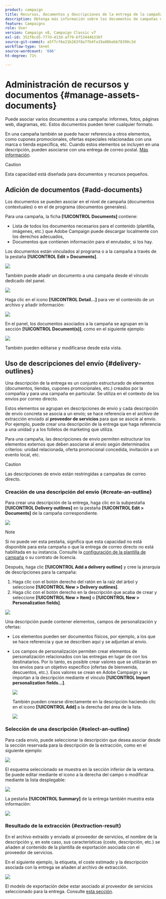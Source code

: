 ```yaml
---
product: campaign
title: Recursos, documentos y descripciones de la entrega de la campaña de marketing
description: Obtenga más información sobre los documentos de campañas de marketing y las descripciones del envío
feature: Campaigns
role: User
version: Campaign v8, Campaign Classic v7
exl-id: 352f6cd5-777d-413d-af79-6f53444b336f
source-git-commit: a5f7cf6e21b263f8a7fb4fa19a88bebb78390c3d
workflow-type: tm+mt
source-wordcount: '686'
ht-degree: 71%

---
```


# Administración de recursos y documentos {#manage-assets-documents}

Puede asociar varios documentos a una campaña: informes, fotos, páginas web, diagramas, etc. Estos documentos pueden tener cualquier formato.

En una campaña también se puede hacer referencia a otros elementos, como cupones promocionales, ofertas especiales relacionadas con una marca o tienda específica, etc. Cuando estos elementos se incluyen en una descripción, pueden asociarse con una entrega de correo postal. [Más información](#associating-and-structuring-resources-linked-via-a-delivery-outline).


>[!CAUTION]
>
>Esta capacidad está diseñada para documentos y recursos pequeños.

<!--
>[!NOTE]
>
>If you are using Campaign Marketing Resource Management module, you can also manage a library of marketing resources that are available for several users for collaborative work. [Learn more](../../mrm/using/managing-marketing-resources.md).
-->

## Adición de documentos {#add-documents}

Los documentos se pueden asociar en el nivel de campaña (documentos contextuales) o en el de programa (documentos generales).

Para una campaña, la ficha **[!UICONTROL Documents]** contiene:

* Lista de todos los documentos necesarios para el contenido (plantilla, imágenes, etc.) que Adobe Campaign puede descargar localmente con los derechos adecuados,
* Documentos que contienen información para el enrutador, si los hay.

Los documentos están vinculados al programa o a la campaña a través de la pestaña **[!UICONTROL Edit > Documents]**.

![](assets/op_add_document.png)

También puede añadir un documento a una campaña desde el vínculo dedicado del panel.

![](assets/add_a_document_in_op.png)

Haga clic en el icono **[!UICONTROL Detail...]** para ver el contenido de un archivo y añadir información:

![](assets/add_document_details.png)

En el panel, los documentos asociados a la campaña se agrupan en la sección **[!UICONTROL Document(s)]**, como en el siguiente ejemplo:

![](assets/edit_documents.png)

También pueden editarse y modificarse desde esta vista.

## Uso de descripciones del envío {#delivery-outlines}

Una descripción de la entrega es un conjunto estructurado de elementos (documentos, tiendas, cupones promocionales, etc.) creados por la compañía y para una campaña en particular. Se utiliza en el contexto de los envíos por correo directo.

Estos elementos se agrupan en descripciones de envío y cada descripción de envío concreta se asocia a un envío; se hace referencia en el archivo de extracción enviado al **proveedor de servicios** para que se asocie al envío. Por ejemplo, puede crear una descripción de la entrega que haga referencia a una unidad y a los folletos de marketing que utiliza.

Para una campaña, las descripciones de envío permiten estructurar los elementos externos que deben asociarse al envío según determinados criterios: unidad relacionada, oferta promocional concedida, invitación a un evento local, etc.

>[!CAUTION]
>
>Las descripciones de envío están restringidas a campañas de correo directo.

### Creación de una descripción del envío {#create-an-outline}

Para crear una descripción de la entrega, haga clic en la subpestaña **[!UICONTROL Delivery outlines]** en la pestaña **[!UICONTROL Edit > Documents]** de la campaña correspondiente.

![](assets/add-a-delivery-outline.png)


>[!NOTE]
>
>Si no puede ver esta pestaña, significa que esta capacidad no está disponible para esta campaña o que la entrega de correo directo no está habilitada en su instancia. Consulte la [configuración de la plantilla de campaña](marketing-campaign-templates.md#campaign-templates) o su contrato de licencia.

Después, haga clic **[!UICONTROL Add a delivery outline]** y cree la jerarquía de descripciones para la campaña:

1. Haga clic con el botón derecho del ratón en la raíz del árbol y seleccione **[!UICONTROL New > Delivery outlines]**.
1. Haga clic con el botón derecho en la descripción que acaba de crear y seleccione **[!UICONTROL New > Item]** o **[!UICONTROL New > Personalization fields]**.

![](assets/del-outline-add-new-item.png)

Una descripción puede contener elementos, campos de personalización y ofertas:

* Los elementos pueden ser documentos físicos, por ejemplo, a los que se hace referencia y que se describen aquí y se adjuntan al envío.
* Los campos de personalización permiten crear elementos de personalización relacionados con las entregas en lugar de con los destinatarios. Por lo tanto, es posible crear valores que se utilizarán en los envíos para un objetivo específico (ofertas de bienvenida, descuentos, etc.). Esos valores se crean en Adobe Campaign y se importan a la descripción mediante el vínculo **[!UICONTROL Import personalization fields...]**.

  ![](assets/del-outline-perso-field.png)

  También pueden crearse directamente en la descripción haciendo clic en el icono **[!UICONTROL Add]** a la derecha del área de la lista.

  ![](assets/add-del-outline-button.png)


### Selección de una descripción {#select-an-outline}

Para cada envío, puede seleccionar la descripción que desea asociar desde la sección reservada para la descripción de la extracción, como en el siguiente ejemplo:

![](assets/select-delivery-outline.png)

El esquema seleccionado se muestra en la sección inferior de la ventana. Se puede editar mediante el icono a la derecha del campo o modificar mediante la lista desplegable:

![](assets/delivery-outline-selected.png)

La pestaña **[!UICONTROL Summary]** de la entrega también muestra esta información:

![](assets/delivery-outline-in-dashboard.png)

### Resultado de la extracción {#extraction-result}

En el archivo extraído y enviado al proveedor de servicios, el nombre de la descripción y, en este caso, sus características (coste, descripción, etc.) se añaden al contenido de la plantilla de exportación asociada con el proveedor de servicios.

En el siguiente ejemplo, la etiqueta, el coste estimado y la descripción asociada con la entrega se añaden al archivo de extracción.

![](assets/campaign-export-template.png)

El modelo de exportación debe estar asociado al proveedor de servicios seleccionado para la entrega. Consulte [esta sección](providers-stocks-and-budgets.md#creating-service-providers-and-their-cost-structures).

